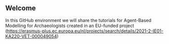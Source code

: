 ## Welcome

In this GitHub environment we will share the tutorials for Agent-Based Modelling for Archaeologists created in an EU-funded project (https://erasmus-plus.ec.europa.eu/nl/projects/search/details/2021-2-IE01-KA220-VET-000049054)
